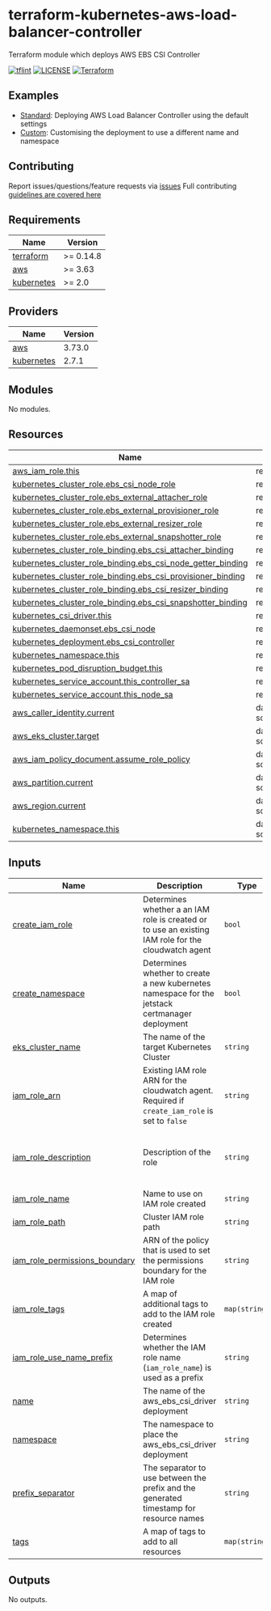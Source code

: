 # terraform-kubernetes-aws-load-balancer-controller

Terraform module which deploys AWS EBS CSI Controller

[![tflint](https://github.com/bailey84j/terraform-kubernetes-aws-load-balancer-controller/actions/workflows/tflint.yml/badge.svg)](https://github.com/bailey84j/terraform-kubernetes-aws-load-balancer-controller/actions/workflows/tflint.yml)
[![LICENSE](https://img.shields.io/github/license/bailey84j/terraform-kubernetes-aws-load-balancer-controller)](https://github.com/bailey84j/terraform-kubernetes-aws-load-balancer-controller/blob/master/LICENSE)
[![Terraform](https://img.shields.io/badge/tf->%3D0.14.8-blue.svg)](https://www.terraform.io/downloads)


## Examples

- [Standard](https://github.com/bailey84j/terraform-kubernetes-aws-load-balancer-controller/tree/master/examples/standard): Deploying AWS Load Balancer Controller using the default settings
- [Custom](https://github.com/bailey84j/terraform-kubernetes-aws-load-balancer-controller/tree/master/examples/custom): Customising the deployment to use a different name and namespace 

## Contributing

Report issues/questions/feature requests via [issues](https://github.com/bailey84j/terraform-kubernetes-aws-load-balancer-controller/issues/new)
Full contributing [guidelines are covered here](https://github.com/bailey84j/terraform-kubernetes-aws-load-balancer-controller/blob/master/.github/CONTRIBUTING.md)

<!-- BEGIN_TF_DOCS -->
## Requirements

| Name | Version |
|------|---------|
| <a name="requirement_terraform"></a> [terraform](#requirement\_terraform) | >= 0.14.8 |
| <a name="requirement_aws"></a> [aws](#requirement\_aws) | >= 3.63 |
| <a name="requirement_kubernetes"></a> [kubernetes](#requirement\_kubernetes) | >= 2.0 |

## Providers

| Name | Version |
|------|---------|
| <a name="provider_aws"></a> [aws](#provider\_aws) | 3.73.0 |
| <a name="provider_kubernetes"></a> [kubernetes](#provider\_kubernetes) | 2.7.1 |

## Modules

No modules.

## Resources

| Name | Type |
|------|------|
| [aws_iam_role.this](https://registry.terraform.io/providers/hashicorp/aws/latest/docs/resources/iam_role) | resource |
| [kubernetes_cluster_role.ebs_csi_node_role](https://registry.terraform.io/providers/hashicorp/kubernetes/latest/docs/resources/cluster_role) | resource |
| [kubernetes_cluster_role.ebs_external_attacher_role](https://registry.terraform.io/providers/hashicorp/kubernetes/latest/docs/resources/cluster_role) | resource |
| [kubernetes_cluster_role.ebs_external_provisioner_role](https://registry.terraform.io/providers/hashicorp/kubernetes/latest/docs/resources/cluster_role) | resource |
| [kubernetes_cluster_role.ebs_external_resizer_role](https://registry.terraform.io/providers/hashicorp/kubernetes/latest/docs/resources/cluster_role) | resource |
| [kubernetes_cluster_role.ebs_external_snapshotter_role](https://registry.terraform.io/providers/hashicorp/kubernetes/latest/docs/resources/cluster_role) | resource |
| [kubernetes_cluster_role_binding.ebs_csi_attacher_binding](https://registry.terraform.io/providers/hashicorp/kubernetes/latest/docs/resources/cluster_role_binding) | resource |
| [kubernetes_cluster_role_binding.ebs_csi_node_getter_binding](https://registry.terraform.io/providers/hashicorp/kubernetes/latest/docs/resources/cluster_role_binding) | resource |
| [kubernetes_cluster_role_binding.ebs_csi_provisioner_binding](https://registry.terraform.io/providers/hashicorp/kubernetes/latest/docs/resources/cluster_role_binding) | resource |
| [kubernetes_cluster_role_binding.ebs_csi_resizer_binding](https://registry.terraform.io/providers/hashicorp/kubernetes/latest/docs/resources/cluster_role_binding) | resource |
| [kubernetes_cluster_role_binding.ebs_csi_snapshotter_binding](https://registry.terraform.io/providers/hashicorp/kubernetes/latest/docs/resources/cluster_role_binding) | resource |
| [kubernetes_csi_driver.this](https://registry.terraform.io/providers/hashicorp/kubernetes/latest/docs/resources/csi_driver) | resource |
| [kubernetes_daemonset.ebs_csi_node](https://registry.terraform.io/providers/hashicorp/kubernetes/latest/docs/resources/daemonset) | resource |
| [kubernetes_deployment.ebs_csi_controller](https://registry.terraform.io/providers/hashicorp/kubernetes/latest/docs/resources/deployment) | resource |
| [kubernetes_namespace.this](https://registry.terraform.io/providers/hashicorp/kubernetes/latest/docs/resources/namespace) | resource |
| [kubernetes_pod_disruption_budget.this](https://registry.terraform.io/providers/hashicorp/kubernetes/latest/docs/resources/pod_disruption_budget) | resource |
| [kubernetes_service_account.this_controller_sa](https://registry.terraform.io/providers/hashicorp/kubernetes/latest/docs/resources/service_account) | resource |
| [kubernetes_service_account.this_node_sa](https://registry.terraform.io/providers/hashicorp/kubernetes/latest/docs/resources/service_account) | resource |
| [aws_caller_identity.current](https://registry.terraform.io/providers/hashicorp/aws/latest/docs/data-sources/caller_identity) | data source |
| [aws_eks_cluster.target](https://registry.terraform.io/providers/hashicorp/aws/latest/docs/data-sources/eks_cluster) | data source |
| [aws_iam_policy_document.assume_role_policy](https://registry.terraform.io/providers/hashicorp/aws/latest/docs/data-sources/iam_policy_document) | data source |
| [aws_partition.current](https://registry.terraform.io/providers/hashicorp/aws/latest/docs/data-sources/partition) | data source |
| [aws_region.current](https://registry.terraform.io/providers/hashicorp/aws/latest/docs/data-sources/region) | data source |
| [kubernetes_namespace.this](https://registry.terraform.io/providers/hashicorp/kubernetes/latest/docs/data-sources/namespace) | data source |

## Inputs

| Name | Description | Type | Default | Required |
|------|-------------|------|---------|:--------:|
| <a name="input_create_iam_role"></a> [create\_iam\_role](#input\_create\_iam\_role) | Determines whether a an IAM role is created or to use an existing IAM role for the cloudwatch agent | `bool` | `true` | no |
| <a name="input_create_namespace"></a> [create\_namespace](#input\_create\_namespace) | Determines whether to create a new kubernetes namespace for the jetstack certmanager deployment | `bool` | `false` | no |
| <a name="input_eks_cluster_name"></a> [eks\_cluster\_name](#input\_eks\_cluster\_name) | The name of the target Kubernetes Cluster | `string` | n/a | yes |
| <a name="input_iam_role_arn"></a> [iam\_role\_arn](#input\_iam\_role\_arn) | Existing IAM role ARN for the cloudwatch agent. Required if `create_iam_role` is set to `false` | `string` | `null` | no |
| <a name="input_iam_role_description"></a> [iam\_role\_description](#input\_iam\_role\_description) | Description of the role | `string` | `"Permissions required by the Kubernetes Fluentd to do it's job."` | no |
| <a name="input_iam_role_name"></a> [iam\_role\_name](#input\_iam\_role\_name) | Name to use on IAM role created | `string` | `null` | no |
| <a name="input_iam_role_path"></a> [iam\_role\_path](#input\_iam\_role\_path) | Cluster IAM role path | `string` | `"/eks/"` | no |
| <a name="input_iam_role_permissions_boundary"></a> [iam\_role\_permissions\_boundary](#input\_iam\_role\_permissions\_boundary) | ARN of the policy that is used to set the permissions boundary for the IAM role | `string` | `null` | no |
| <a name="input_iam_role_tags"></a> [iam\_role\_tags](#input\_iam\_role\_tags) | A map of additional tags to add to the IAM role created | `map(string)` | `{}` | no |
| <a name="input_iam_role_use_name_prefix"></a> [iam\_role\_use\_name\_prefix](#input\_iam\_role\_use\_name\_prefix) | Determines whether the IAM role name (`iam_role_name`) is used as a prefix | `string` | `true` | no |
| <a name="input_name"></a> [name](#input\_name) | The name of the aws\_ebs\_csi\_driver deployment | `string` | `"aws-ebs-csi-driver"` | no |
| <a name="input_namespace"></a> [namespace](#input\_namespace) | The namespace to place the aws\_ebs\_csi\_driver deployment | `string` | `"kube-system"` | no |
| <a name="input_prefix_separator"></a> [prefix\_separator](#input\_prefix\_separator) | The separator to use between the prefix and the generated timestamp for resource names | `string` | `"-"` | no |
| <a name="input_tags"></a> [tags](#input\_tags) | A map of tags to add to all resources | `map(string)` | `{}` | no |

## Outputs

No outputs.
<!-- END_TF_DOCS -->
